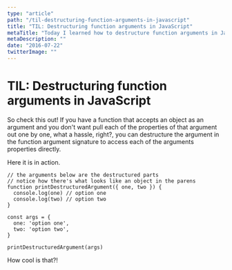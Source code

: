 ```yaml
---
type: "article"
path: "/til-destructuring-function-arguments-in-javascript"
title: "TIL: Destructuring function arguments in JavaScript"
metaTitle: "Today I learned how to destructure function arguments in JavaScript"
metaDescription: ""
date: "2016-07-22"
twitterImage: ""
---
```


# TIL: Destructuring function arguments in JavaScript

So check this out! If you have a function that accepts an object as an argument and you don't want pull each of the properties of that argument out one by one, what a hassle, right?, you can destructure the argument in the function argument signature to access each of the arguments properties directly.

Here it is in action.

```
// the arguments below are the destructured parts
// notice how there's what looks like an object in the parens
function printDestructuredArgument({ one, two }) {
  console.log(one) // option one
  console.log(two) // option two
}

const args = {
  one: 'option one',
  two: 'option two',
}

printDestructuredArgument(args)
```

How cool is that?!
